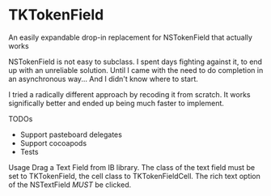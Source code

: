 # TKTokenField
An easily expandable drop-in replacement for NSTokenField that actually works

NSTokenField is not easy to subclass. I spent days fighting against it, to end up with an unreliable solution. Until I came with the need to do completion in an asynchronous way... And I didn't know where to start.

I tried a radically different approach by recoding it from scratch. It works significally better and ended up being much faster to implement.

TODOs
* Support pasteboard delegates
* Support cocoapods
* Tests

Usage
Drag a Text Field from IB library. The class of the text field must be set to TKTokenField, the cell class to TKTokenFieldCell. The rich text option of the NSTextField *MUST* be clicked.
